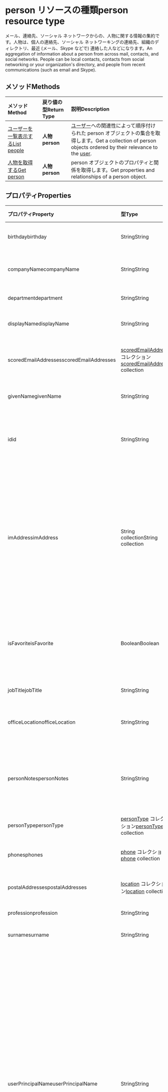 # <a name="person-resource-type"></a><span data-ttu-id="e1771-101">person リソースの種類</span><span class="sxs-lookup"><span data-stu-id="e1771-101">person resource type</span></span>

<span data-ttu-id="e1771-p101">メール、連絡先、ソーシャル ネットワークからの、人物に関する情報の集約です。人物は、個人の連絡先、ソーシャル ネットワーキングの連絡先、組織のディレクトリ、最近 (メール、Skype などで) 連絡した人などになります。</span><span class="sxs-lookup"><span data-stu-id="e1771-p101">An aggregation of information about a person from across mail, contacts, and social networks. People can be local contacts, contacts from social networking or your organization's directory, and people from recent communications (such as email and Skype).</span></span>

## <a name="methods"></a><span data-ttu-id="e1771-104">メソッド</span><span class="sxs-lookup"><span data-stu-id="e1771-104">Methods</span></span>

| <span data-ttu-id="e1771-105">メソッド</span><span class="sxs-lookup"><span data-stu-id="e1771-105">Method</span></span>           | <span data-ttu-id="e1771-106">戻り値の型</span><span class="sxs-lookup"><span data-stu-id="e1771-106">Return Type</span></span>    |<span data-ttu-id="e1771-107">説明</span><span class="sxs-lookup"><span data-stu-id="e1771-107">Description</span></span>|
|:---------------|:--------|:----------|
|[<span data-ttu-id="e1771-108">ユーザーを一覧表示する</span><span class="sxs-lookup"><span data-stu-id="e1771-108">List people</span></span>](../api/user_list_people.md) | <span data-ttu-id="e1771-109">**人物**</span><span class="sxs-lookup"><span data-stu-id="e1771-109">**person**</span></span> |<span data-ttu-id="e1771-110">[ユーザー](../resources/user.md)への関連性によって順序付けられた person オブジェクトの集合を取得します。</span><span class="sxs-lookup"><span data-stu-id="e1771-110">Get a collection of person objects ordered by their relevance to the [user](../resources/user.md).</span></span>|
|[<span data-ttu-id="e1771-111">人物を取得する</span><span class="sxs-lookup"><span data-stu-id="e1771-111">Get person</span></span>](../api/person_get.md) | <span data-ttu-id="e1771-112">**人物**</span><span class="sxs-lookup"><span data-stu-id="e1771-112">**person**</span></span> |<span data-ttu-id="e1771-113">person オブジェクトのプロパティと関係を取得します。</span><span class="sxs-lookup"><span data-stu-id="e1771-113">Get properties and relationships of a person object.</span></span>|

## <a name="properties"></a><span data-ttu-id="e1771-114">プロパティ</span><span class="sxs-lookup"><span data-stu-id="e1771-114">Properties</span></span>
| <span data-ttu-id="e1771-115">プロパティ</span><span class="sxs-lookup"><span data-stu-id="e1771-115">Property</span></span>     | <span data-ttu-id="e1771-116">型</span><span class="sxs-lookup"><span data-stu-id="e1771-116">Type</span></span>   |<span data-ttu-id="e1771-117">説明</span><span class="sxs-lookup"><span data-stu-id="e1771-117">Description</span></span>|
|:---------------|:--------|:----------|
|<span data-ttu-id="e1771-118">birthday</span><span class="sxs-lookup"><span data-stu-id="e1771-118">birthday</span></span>|<span data-ttu-id="e1771-119">String</span><span class="sxs-lookup"><span data-stu-id="e1771-119">String</span></span>|<span data-ttu-id="e1771-120">人物の誕生日。</span><span class="sxs-lookup"><span data-stu-id="e1771-120">The person's birthday.</span></span>|
|<span data-ttu-id="e1771-121">companyName</span><span class="sxs-lookup"><span data-stu-id="e1771-121">companyName</span></span>|<span data-ttu-id="e1771-122">String</span><span class="sxs-lookup"><span data-stu-id="e1771-122">String</span></span>|<span data-ttu-id="e1771-123">人物の会社名。</span><span class="sxs-lookup"><span data-stu-id="e1771-123">The name of the person's company.</span></span>|
|<span data-ttu-id="e1771-124">department</span><span class="sxs-lookup"><span data-stu-id="e1771-124">department</span></span>|<span data-ttu-id="e1771-125">String</span><span class="sxs-lookup"><span data-stu-id="e1771-125">String</span></span>|<span data-ttu-id="e1771-126">人物の部署。</span><span class="sxs-lookup"><span data-stu-id="e1771-126">The person's department.</span></span>|
|<span data-ttu-id="e1771-127">displayName</span><span class="sxs-lookup"><span data-stu-id="e1771-127">displayName</span></span>|<span data-ttu-id="e1771-128">String</span><span class="sxs-lookup"><span data-stu-id="e1771-128">String</span></span>|<span data-ttu-id="e1771-129">人物の表示名。</span><span class="sxs-lookup"><span data-stu-id="e1771-129">The person's display name.</span></span>|
|<span data-ttu-id="e1771-130">scoredEmailAddresses</span><span class="sxs-lookup"><span data-stu-id="e1771-130">scoredEmailAddresses</span></span>|<span data-ttu-id="e1771-131">[scoredEmailAddress](scoredemailaddress.md) コレクション</span><span class="sxs-lookup"><span data-stu-id="e1771-131">[scoredEmailAddress](scoredemailaddress.md) collection</span></span>|<span data-ttu-id="e1771-132">人物の電子メール アドレス。</span><span class="sxs-lookup"><span data-stu-id="e1771-132">The person's email addresses.</span></span>|
|<span data-ttu-id="e1771-133">givenName</span><span class="sxs-lookup"><span data-stu-id="e1771-133">givenName</span></span>|<span data-ttu-id="e1771-134">String</span><span class="sxs-lookup"><span data-stu-id="e1771-134">String</span></span>|<span data-ttu-id="e1771-135">人物に指定された名前。</span><span class="sxs-lookup"><span data-stu-id="e1771-135">The person's given name.</span></span>|
|<span data-ttu-id="e1771-136">id</span><span class="sxs-lookup"><span data-stu-id="e1771-136">id</span></span>|<span data-ttu-id="e1771-137">String</span><span class="sxs-lookup"><span data-stu-id="e1771-137">String</span></span>|<span data-ttu-id="e1771-p102">人物の一意の識別子。読み取り専用です。</span><span class="sxs-lookup"><span data-stu-id="e1771-p102">The person's unique identifier. Read-only.</span></span>|
|<span data-ttu-id="e1771-140">imAddress</span><span class="sxs-lookup"><span data-stu-id="e1771-140">imAddress</span></span>|<span data-ttu-id="e1771-141">String collection</span><span class="sxs-lookup"><span data-stu-id="e1771-141">String collection</span></span>|<span data-ttu-id="e1771-p103">ユーザーのインスタント メッセージ ボイス オーバー IP (VOIP) セッション開始プロトコル (SIP) のアドレス。読み取り専用です。</span><span class="sxs-lookup"><span data-stu-id="e1771-p103">The instant message voice over IP (VOIP) session initiation protocol (SIP) address for the user. Read-only.</span></span>|
|<span data-ttu-id="e1771-144">isFavorite</span><span class="sxs-lookup"><span data-stu-id="e1771-144">isFavorite</span></span>|<span data-ttu-id="e1771-145">Boolean</span><span class="sxs-lookup"><span data-stu-id="e1771-145">Boolean</span></span>|<span data-ttu-id="e1771-146">ユーザーがこの人物をお気に入りとしてフラグを設定した場合は `true`。</span><span class="sxs-lookup"><span data-stu-id="e1771-146">`true` if the user has flagged this person as a favorite.</span></span>|
|<span data-ttu-id="e1771-147">jobTitle</span><span class="sxs-lookup"><span data-stu-id="e1771-147">jobTitle</span></span>|<span data-ttu-id="e1771-148">String</span><span class="sxs-lookup"><span data-stu-id="e1771-148">String</span></span>|<span data-ttu-id="e1771-149">人物の役職。</span><span class="sxs-lookup"><span data-stu-id="e1771-149">The person's job title.</span></span>|
|<span data-ttu-id="e1771-150">officeLocation</span><span class="sxs-lookup"><span data-stu-id="e1771-150">officeLocation</span></span>|<span data-ttu-id="e1771-151">String</span><span class="sxs-lookup"><span data-stu-id="e1771-151">String</span></span>|<span data-ttu-id="e1771-152">人物のオフィスの所在地。</span><span class="sxs-lookup"><span data-stu-id="e1771-152">The location of the person's office.</span></span>|
|<span data-ttu-id="e1771-153">personNotes</span><span class="sxs-lookup"><span data-stu-id="e1771-153">personNotes</span></span>|<span data-ttu-id="e1771-154">String</span><span class="sxs-lookup"><span data-stu-id="e1771-154">String</span></span>|<span data-ttu-id="e1771-155">ユーザーがこの人物について記入した自由形式のメモ。</span><span class="sxs-lookup"><span data-stu-id="e1771-155">Free-form notes that the the user has taken about this person.</span></span>|
|<span data-ttu-id="e1771-156">personType</span><span class="sxs-lookup"><span data-stu-id="e1771-156">personType</span></span>|<span data-ttu-id="e1771-157">[personType](persontype.md) コレクション</span><span class="sxs-lookup"><span data-stu-id="e1771-157">[personType](persontype.md) collection</span></span>|<span data-ttu-id="e1771-158">人物の種類。</span><span class="sxs-lookup"><span data-stu-id="e1771-158">The type of person.</span></span>|
|<span data-ttu-id="e1771-159">phones</span><span class="sxs-lookup"><span data-stu-id="e1771-159">phones</span></span>|<span data-ttu-id="e1771-160">[phone](phone.md) コレクション</span><span class="sxs-lookup"><span data-stu-id="e1771-160">[phone](phone.md) collection</span></span>|<span data-ttu-id="e1771-161">人物の電話番号。</span><span class="sxs-lookup"><span data-stu-id="e1771-161">The person's phone numbers.</span></span>|
|<span data-ttu-id="e1771-162">postalAddresses</span><span class="sxs-lookup"><span data-stu-id="e1771-162">postalAddresses</span></span>|<span data-ttu-id="e1771-163">[location](location.md) コレクション</span><span class="sxs-lookup"><span data-stu-id="e1771-163">[location](location.md) collection</span></span>|<span data-ttu-id="e1771-164">人物のアドレス。</span><span class="sxs-lookup"><span data-stu-id="e1771-164">The person's addresses.</span></span>|
|<span data-ttu-id="e1771-165">profession</span><span class="sxs-lookup"><span data-stu-id="e1771-165">profession</span></span>|<span data-ttu-id="e1771-166">String</span><span class="sxs-lookup"><span data-stu-id="e1771-166">String</span></span>|<span data-ttu-id="e1771-167">人物の職業。</span><span class="sxs-lookup"><span data-stu-id="e1771-167">The person's profession.</span></span>|
|<span data-ttu-id="e1771-168">surname</span><span class="sxs-lookup"><span data-stu-id="e1771-168">surname</span></span>|<span data-ttu-id="e1771-169">String</span><span class="sxs-lookup"><span data-stu-id="e1771-169">String</span></span>|<span data-ttu-id="e1771-170">人物の姓。</span><span class="sxs-lookup"><span data-stu-id="e1771-170">The person's surname.</span></span>|
|<span data-ttu-id="e1771-171">userPrincipalName</span><span class="sxs-lookup"><span data-stu-id="e1771-171">userPrincipalName</span></span>|<span data-ttu-id="e1771-172">String</span><span class="sxs-lookup"><span data-stu-id="e1771-172">String</span></span>|<span data-ttu-id="e1771-p104">人物のユーザー プリンシパル名 (UPN)。UPN は、インターネット標準 [RFC 822](http://www.ietf.org/rfc/rfc0822.txt) に基づいた、個人のインターネット スタイルのログイン名です。規則では、これは個人の電子メール名にマップされる必要があります。一般的な書式は alias@domain になります。</span><span class="sxs-lookup"><span data-stu-id="e1771-p104">The user principal name (UPN) of the person. The UPN is an Internet-style login name for the person based on the Internet standard [RFC 822](http://www.ietf.org/rfc/rfc0822.txt). By convention, this should map to the person's email name. The general format is alias@domain.</span></span>|
|<span data-ttu-id="e1771-177">websites</span><span class="sxs-lookup"><span data-stu-id="e1771-177">websites</span></span>|<span data-ttu-id="e1771-178">[website](website.md) コレクション</span><span class="sxs-lookup"><span data-stu-id="e1771-178">[website](website.md) collection</span></span>|<span data-ttu-id="e1771-179">人物の Web サイト。</span><span class="sxs-lookup"><span data-stu-id="e1771-179">The person's websites.</span></span>|
|<span data-ttu-id="e1771-180">yomiCompany</span><span class="sxs-lookup"><span data-stu-id="e1771-180">yomiCompany</span></span>|<span data-ttu-id="e1771-181">String</span><span class="sxs-lookup"><span data-stu-id="e1771-181">String</span></span>|<span data-ttu-id="e1771-182">人物の会社の日本名の読み仮名。</span><span class="sxs-lookup"><span data-stu-id="e1771-182">The phonetic Japanese name of the person's company.</span></span>|

## <a name="relationships"></a><span data-ttu-id="e1771-183">リレーションシップ</span><span class="sxs-lookup"><span data-stu-id="e1771-183">Relationships</span></span>
<span data-ttu-id="e1771-184">なし。</span><span class="sxs-lookup"><span data-stu-id="e1771-184">None.</span></span>


## <a name="json-representation"></a><span data-ttu-id="e1771-185">JSON 表記</span><span class="sxs-lookup"><span data-stu-id="e1771-185">JSON representation</span></span>

<span data-ttu-id="e1771-186">リソースの JSON 表記を次に示します。</span><span class="sxs-lookup"><span data-stu-id="e1771-186">The following is a JSON representation of the resource.</span></span>

<!-- {
  "blockType": "resource",
  "optionalProperties": [

  ],
  "@odata.type": "microsoft.graph.person"
}-->

```json
{
  "birthday": "string",
  "companyName": "string",
  "department": "string",
  "displayName": "string",
  "scoredEmailAddresses": [{"@odata.type": "microsoft.graph.scoredemailaddress"}],
  "givenName": "string",
  "id": "string (identifier)",
  "isFavorite": true,
  "jobTitle": "string",
  "officeLocation": "string",
  "personNotes": "string",
  "personType": [{"@odata.type": "microsoft.graph.persontype"}],
  "phones": [{"@odata.type": "microsoft.graph.phone"}],
  "postalAddresses": [{"@odata.type": "microsoft.graph.location"}],
  "profession": "string",
  "surname": "string",
  "userPrincipalName": "string",
  "websites": [{"@odata.type": "microsoft.graph.website"}],
  "yomiCompany": "string"
}

```

<!-- uuid: 8fcb5dbc-d5aa-4681-8e31-b001d5168d79
2015-10-25 14:57:30 UTC -->
<!-- {
  "type": "#page.annotation",
  "description": "person resource",
  "keywords": "",
  "section": "documentation",
  "tocPath": ""
}-->
